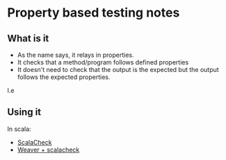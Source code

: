 # Property based testing notes

## What is it

* As the name says, it relays in properties.
* It checks that a method/program follows defined properties
* It doesn't need to check that the output is the expected but the output follows the expected properties.

I.e

## Using it

In scala:
* [ScalaCheck](https://github.com/typelevel/scalacheck/blob/main/doc/UserGuide.md)
* [Weaver + scalacheck](https://disneystreaming.github.io/weaver-test/docs/scalacheck)
    


## 